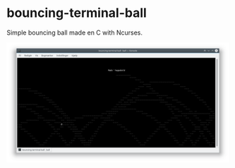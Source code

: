 # bouncing-terminal-ball

Simple bouncing ball made en C with Ncurses.

![Screenshot](screenshot.png?raw=true)